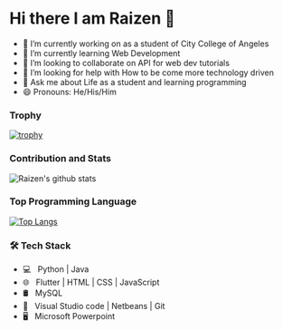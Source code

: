 # Hi there I am Raizen 👋


- 🔭 I’m currently working on as a student of City College of Angeles
- 🌱 I’m currently learning Web Development 
- 👯 I’m looking to collaborate on API for web dev tutorials
- 🤔 I’m looking for help with How to be come more technology driven
- 💬 Ask me about Life as a student and learning programming 
- 😄 Pronouns: He/His/Him
<!--  - 📫 How to reach me -->

### Trophy

[![trophy](https://github-profile-trophy.vercel.app/?username=zenraiching&theme=default)](https://github.com/ryo-ma/github-profile-trophy)


### Contribution and Stats
![Raizen's github stats](https://github-readme-stats.vercel.app/api?username=zenraiching&show_icons=true&theme=default)

### Top Programming Language 

[![Top Langs](https://github-readme-stats.vercel.app/api/top-langs/?username=zenraiching&layout=compact)](https://github.com/zenraiching/github-readme-stats)


<h3>🛠 Tech Stack</h3>

- 💻 &nbsp; Python | Java 
- 🌐 &nbsp; Flutter | HTML | CSS | JavaScript 
- 🛢 &nbsp; MySQL 
- 🔧 &nbsp; Visual Studio code | Netbeans | Git
- 🖥 &nbsp; Microsoft Powerpoint
